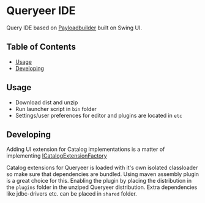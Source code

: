 
# Queryeer IDE

Query IDE based on [Payloadbuilder](https://github.com/kuseman/payloadbuilder) built on Swing UI.

## Table of Contents

* [Usage](#usage)
* [Developing](#developing)

## Usage

* Download dist and unzip
* Run launcher script in `bin` folder
* Settings/user preferences for editor and plugins are located in `etc`

## Developing

Adding UI extension for Catalog implementations is a matter of implementing [ICatalogExtensionFactory](https://github.com/kuseman/queryeer/blob/master/queryeer-api/src/main/java/se/kuseman/queryeer/editor/api/ICatalogExtensionFactory.java)

Catalog extensions for Queryeer is loaded with it's own isolated classloader so make sure that dependencies are bundled. Using maven assembly plugin is a great choice for this. 
Enabling the plugin by placing the distribution in the `plugins` folder in the unziped Queryeer distribution.
Extra dependencies like jdbc-drivers etc. can be placed in `shared` folder. 


